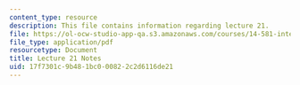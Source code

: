 ```yaml
---
content_type: resource
description: This file contains information regarding lecture 21.
file: https://ol-ocw-studio-app-qa.s3.amazonaws.com/courses/14-581-international-economics-i-spring-2013/17f7301c9b481bc000822c2d6116de21_MIT14_581S13_classnotes21.pdf
file_type: application/pdf
resourcetype: Document
title: Lecture 21 Notes
uid: 17f7301c-9b48-1bc0-0082-2c2d6116de21
---
```

